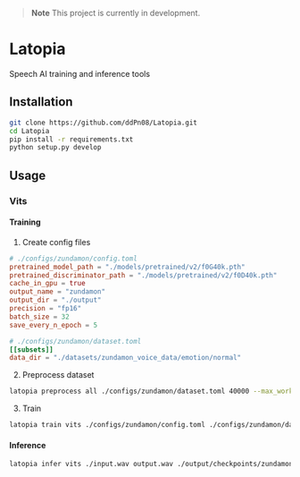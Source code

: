 > **Note**
> This project is currently in development.

# Latopia
Speech AI training and inference tools

## Installation
```bash
git clone https://github.com/ddPn08/Latopia.git
cd Latopia
pip install -r requirements.txt
python setup.py develop
```

## Usage

### Vits
#### Training

1. Create config files
```toml
# ./configs/zundamon/config.toml
pretrained_model_path = "./models/pretrained/v2/f0G40k.pth"
pretrained_discriminator_path = "./models/pretrained/v2/f0D40k.pth"
cache_in_gpu = true
output_name = "zundamon"
output_dir = "./output"
precision = "fp16"
batch_size = 32
save_every_n_epoch = 5
```
```toml
# ./configs/zundamon/dataset.toml
[[subsets]]
data_dir = "./datasets/zundamon_voice_data/emotion/normal"
```

2. Preprocess dataset
```bash
latopia preprocess all ./configs/zundamon/dataset.toml 40000 --max_workers 8 --device cuda --f0_method harvest
```

3. Train
```bash
latopia train vits ./configs/zundamon/config.toml ./configs/zundamon/dataset.toml --device cuda
```

#### Inference
```bash
latopia infer vits ./input.wav output.wav ./output/checkpoints/zundamon-30-G.safetensors ./models/encoder/checkpoint_best_legacy_500.pt --device cuda --torch_dtype fp16 --f0_method harvest
```

